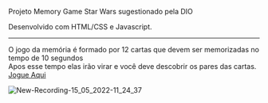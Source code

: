 Projeto Memory Game Star Wars sugestionado pela DIO

Desenvolvido com HTML/CSS e Javascript.

<hr>

O jogo da memória é formado por 12 cartas que devem ser memorizadas no tempo de 10 segundos <br>
Apos esse tempo elas irão virar e você deve descobrir os pares das cartas. <a href="https://pamelamarinho.github.io/memory-game/" target="_blank">Jogue Aqui</a>




![New-Recording-15_05_2022-11_24_37](https://user-images.githubusercontent.com/40448360/168478056-2e1f37b6-3fc5-488e-b87b-8e5e1b0de3dc.gif)

